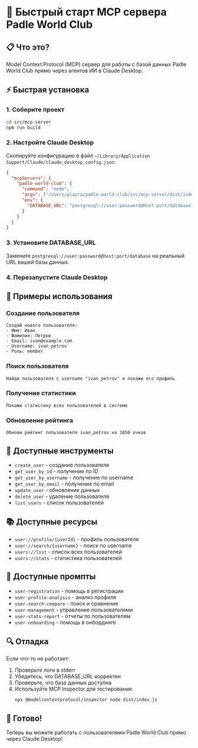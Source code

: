 # 🚀 Быстрый старт MCP сервера Padle World Club

## 📋 Что это?

Model Context Protocol (MCP) сервер для работы с базой данных Padle World Club прямо через агентов ИИ в Claude Desktop.

## ⚡ Быстрая установка

### 1. Соберите проект
```bash
cd src/mcp-server
npm run build
```

### 2. Настройте Claude Desktop

Скопируйте конфигурацию в файл `~/Library/Application Support/Claude/claude_desktop_config.json`:

```json
{
  "mcpServers": {
    "padle-world-club": {
      "command": "node",
      "args": ["/Users/playra/padle-world-club/src/mcp-server/dist/index.js"],
      "env": {
        "DATABASE_URL": "postgresql://user:password@host:port/database"
      }
    }
  }
}
```

### 3. Установите DATABASE_URL

Замените `postgresql://user:password@host:port/database` на реальный URL вашей базы данных.

### 4. Перезапустите Claude Desktop

## 🎯 Примеры использования

### Создание пользователя
```
Создай нового пользователя:
- Имя: Иван
- Фамилия: Петров  
- Email: ivan@example.com
- Username: ivan_petrov
- Роль: member
```

### Поиск пользователя
```
Найди пользователя с username "ivan_petrov" и покажи его профиль
```

### Получение статистики
```
Покажи статистику всех пользователей в системе
```

### Обновление рейтинга
```
Обнови рейтинг пользователя ivan_petrov на 1650 очков
```

## 🔧 Доступные инструменты

- `create_user` - создание пользователя
- `get_user_by_id` - получение по ID
- `get_user_by_username` - получение по username
- `get_user_by_email` - получение по email
- `update_user` - обновление данных
- `delete_user` - удаление пользователя
- `list_users` - список пользователей

## 📚 Доступные ресурсы

- `user://profile/{userId}` - профиль пользователя
- `user://search/{username}` - поиск по username
- `users://list` - список всех пользователей
- `users://stats` - статистика пользователей

## 💬 Доступные промпты

- `user-registration` - помощь в регистрации
- `user-profile-analysis` - анализ профиля
- `user-search-compare` - поиск и сравнение
- `user-management` - управление пользователями
- `user-stats-report` - отчеты по пользователям
- `user-onboarding` - помощь в онбординге

## 🔍 Отладка

Если что-то не работает:

1. Проверьте логи в stderr
2. Убедитесь, что DATABASE_URL корректен
3. Проверьте, что база данных доступна
4. Используйте MCP Inspector для тестирования:
   ```bash
   npx @modelcontextprotocol/inspector node dist/index.js
   ```

## 🎉 Готово!

Теперь вы можете работать с пользователями Padle World Club прямо через Claude Desktop!
